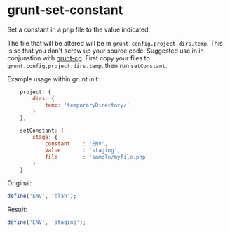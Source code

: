 grunt-set-constant
==================

Set a constant in a php file to the value indicated.

The file that will be altered will be in `grunt.config.project.dirs.temp`. This is so that you don't screw up your
source code. Suggested use in in conjunstion with [grunt-cp](https://npmjs.org/package/grunt-cp). First copy your
files to `grunt.config.project.dirs.temp`, then run `setConstant`.

Example usage within grunt init:

```javascript
    project: {
        dirs: {
            temp: 'temporaryDirectory/'
        }
    },

    setConstant: {
        stage: {
            constant    : 'ENV',
            value       : 'staging',
            file        : 'sample/myfile.php'
        }
    }
```

Original:

```php
define('ENV', 'blah');
```

Result:

```php
define('ENV', 'staging');
```
